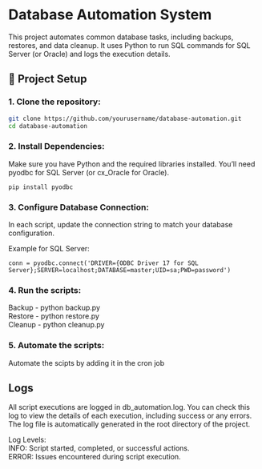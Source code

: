 # Database Automation System

This project automates common database tasks, including backups, restores, and data cleanup. It uses Python to run SQL commands for SQL Server (or Oracle) and logs the execution details.

## 🚀 Project Setup

### 1. **Clone the repository**:

   ```bash
   git clone https://github.com/yourusername/database-automation.git
   cd database-automation
```

### 2. Install Dependencies:
Make sure you have Python and the required libraries installed. You’ll need pyodbc for SQL Server (or cx_Oracle for Oracle).

```
pip install pyodbc
```

### 3. Configure Database Connection:

In each script, update the connection string to match your database configuration.

Example for SQL Server:

```
conn = pyodbc.connect('DRIVER={ODBC Driver 17 for SQL Server};SERVER=localhost;DATABASE=master;UID=sa;PWD=password')
```

### 4. Run the scripts:

Backup - python backup.py <br>
Restore - python restore.py <br>
Cleanup - python cleanup.py <br>

### 5. Automate the scripts:

Automate the scipts by adding it in the cron job

## Logs
All script executions are logged in db_automation.log. You can check this log to view the details of each execution, including success or any errors. The log file is automatically generated in the root directory of the project.

Log Levels: <br>
INFO: Script started, completed, or successful actions. <br>
ERROR: Issues encountered during script execution. <br>
